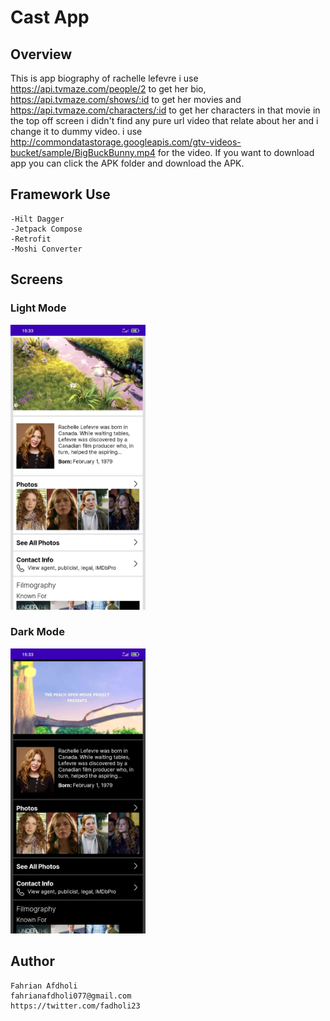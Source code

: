 # Cast App

## Overview
This is app biography of rachelle lefevre i use https://api.tvmaze.com/people/2 to get her bio,
https://api.tvmaze.com/shows/:id to get her movies and  https://api.tvmaze.com/characters/:id to get her characters in that movie
in the top off screen i didn't find any pure url video that relate about her and i change it to dummy video. i use http://commondatastorage.googleapis.com/gtv-videos-bucket/sample/BigBuckBunny.mp4 for the video. If you want to download app you can click the APK folder and download the APK.

## Framework Use
```
-Hilt Dagger
-Jetpack Compose
-Retrofit
-Moshi Converter
```

## Screens

### Light Mode
<img src="./assets/lightmode.jpg" width="216" height="456">

### Dark Mode
<img src="./assets/darkmode.jpg" width="216" height="456">

## Author
```
Fahrian Afdholi
fahrianafdholi077@gmail.com
https://twitter.com/fadholi23
```